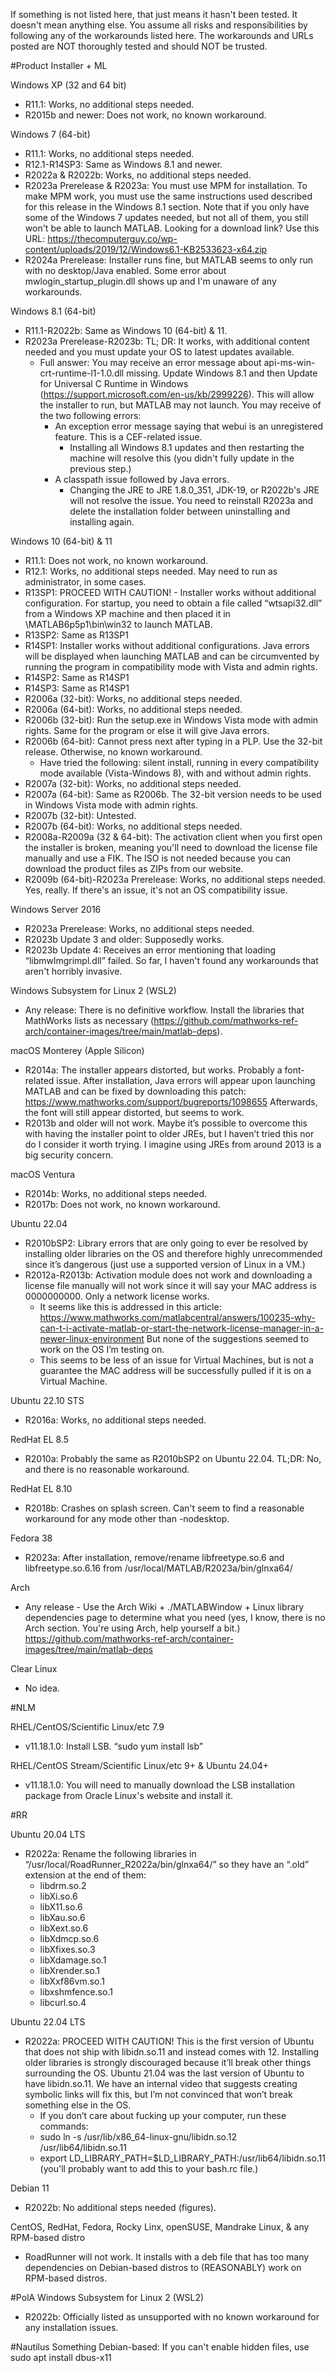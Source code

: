 If something is not listed here, that just means it hasn't been tested. It doesn't mean anything else.
You assume all risks and responsibilities by following any of the workarounds listed here. The workarounds and URLs posted are NOT thoroughly tested and should NOT be trusted.

#Product Installer + ML

Windows XP (32 and 64 bit)
- R11.1: Works, no additional steps needed.
- R2015b and newer: Does not work, no known workaround.

Windows 7 (64-bit)
- R11.1: Works, no additional steps needed.
- R12.1-R14SP3: Same as Windows 8.1 and newer.
- R2022a & R2022b: Works, no additional steps needed.
- R2023a Prerelease & R2023a: You must use MPM for installation. To make MPM work, you must use the same instructions used described for this release in the Windows 8.1 section. Note that if you only have some of the Windows 7 updates needed, but not all of them, you still won't be able to launch MATLAB. Looking for a download link? Use this URL: https://thecomputerguy.co/wp-content/uploads/2019/12/Windows6.1-KB2533623-x64.zip
- R2024a Prerelease: Installer runs fine, but MATLAB seems to only run with no desktop/Java enabled. Some error about mwlogin_startup_plugin.dll shows up and I'm unaware of any workarounds.

Windows 8.1 (64-bit)
- R11.1-R2022b: Same as Windows 10 (64-bit) & 11.
- R2023a Prerelease-R2023b: TL; DR: It works, with additional content needed and you must update your OS to latest updates available. 
    - Full answer: You may receive an error message about api-ms-win-crt-runtime-l1-1.0.dll missing. Update Windows 8.1 and then Update for Universal C Runtime in Windows (https://support.microsoft.com/en-us/kb/2999226). This will allow the installer to run, but MATLAB may not launch. You may receive of the two following errors:
       - An exception error message saying that webui is an unregistered feature. This is a CEF-related issue. 
            - Installing all Windows 8.1 updates and then restarting the machine will resolve this (you didn't fully update in the previous step.)
	    - A classpath issue followed by Java errors.
            - Changing the JRE to JRE 1.8.0_351, JDK-19, or R2022b's JRE will not resolve the issue. You need to reinstall R2023a and delete the installation folder between uninstalling and installing again.

Windows 10 (64-bit) & 11
- R11.1: Does not work, no known workaround.
- R12.1: Works, no additional steps needed. May need to run as administrator, in some cases.
- R13SP1: PROCEED WITH CAUTION! - Installer works without additional configuration. For startup, you need to obtain a file called “wtsapi32.dll” from a Windows XP machine and then placed it in \MATLAB6p5p1\bin\win32 to launch MATLAB.
- R13SP2: Same as R13SP1
- R14SP1: Installer works without additional configurations. Java errors will be displayed when launching MATLAB and can be circumvented by running the program in compatibility mode with Vista and admin rights.
- R14SP2: Same as R14SP1
- R14SP3: Same as R14SP1
- R2006a (32-bit): Works, no additional steps needed.
- R2006a (64-bit): Works, no additional steps needed.
- R2006b (32-bit): Run the setup.exe in Windows Vista mode with admin rights. Same for the program or else it will give Java errors.
- R2006b (64-bit): Cannot press next after typing in a PLP. Use the 32-bit release. Otherwise, no known workaround.
    - Have tried the following: silent install, running in every compatibility mode available (Vista-Windows 8), with and without admin rights.
- R2007a (32-bit): Works, no additional steps needed.
- R2007a (64-bit): Same as R2006b. The 32-bit version needs to be used in Windows Vista mode with admin rights.
- R2007b (32-bit): Untested.
- R2007b (64-bit): Works, no additional steps needed.
- R2008a-R2009a (32 & 64-bit): The activation client when you first open the installer is broken, meaning you'll need to download the license file manually and use a FIK. The ISO is not needed because you can download the product files as ZIPs from our website.
- R2009b (64-bit)-R2023a Prerelease: Works, no additional steps needed. Yes, really. If there's an issue, it's not an OS compatibility issue.

Windows Server 2016
- R2023a Prerelease: Works, no additional steps needed.
- R2023b Update 3 and older: Supposedly works.
- R2023b Update 4: Receives an error mentioning that loading “libmwlmgrimpl.dll” failed. So far, I haven't found any workarounds that aren't horribly invasive.

Windows Subsystem for Linux 2 (WSL2)
- Any release: There is no definitive workflow. Install the libraries that MathWorks lists as necessary (https://github.com/mathworks-ref-arch/container-images/tree/main/matlab-deps).

macOS Monterey (Apple Silicon)
- R2014a: The installer appears distorted, but works. Probably a font-related issue. After installation, Java errors will appear upon launching MATLAB and can be fixed by downloading this patch: https://www.mathworks.com/support/bugreports/1098655 Afterwards, the font will still appear distorted, but seems to work.
- R2013b and older will not work. Maybe it’s possible to overcome this with having the installer point to older JREs, but I haven’t tried this nor do I consider it worth trying. I imagine using JREs from around 2013 is a big security concern.

macOS Ventura
- R2014b: Works, no additional steps needed.
- R2017b: Does not work, no known workaround.

Ubuntu 22.04
- R2010bSP2: Library errors that are only going to ever be resolved by installing older libraries on the OS and therefore highly unrecommended since it’s dangerous (just use a supported version of Linux in a VM.)
- R2012a-R2013b: Activation module does not work and downloading a license file manually will not work since it will say your MAC address is 0000000000. Only a network license works.
    - It seems like this is addressed in this article: https://www.mathworks.com/matlabcentral/answers/100235-why-can-t-i-activate-matlab-or-start-the-network-license-manager-in-a-newer-linux-environment
	But none of the suggestions seemed to work on the OS I’m testing on.
    - This seems to be less of an issue for Virtual Machines, but is not a guarantee the MAC address will be successfully pulled if it is on a Virtual Machine.

Ubuntu 22.10 STS
- R2016a: Works, no additional steps needed.

RedHat EL 8.5
- R2010a: Probably the same as R2010bSP2 on Ubuntu 22.04. TL;DR: No, and there is no reasonable workaround.

RedHat EL 8.10
- R2018b: Crashes on splash screen. Can't seem to find a reasonable workaround for any mode other than -nodesktop.

Fedora 38
- R2023a: After installation, remove/rename libfreetype.so.6 and libfreetype.so.6.16 from /usr/local/MATLAB/R2023a/bin/glnxa64/

Arch
- Any release - Use the Arch Wiki + ./MATLABWindow + Linux library dependencies page to determine what you need (yes, I know, there is no Arch section. You're using Arch, help yourself a bit.) https://github.com/mathworks-ref-arch/container-images/tree/main/matlab-deps

Clear Linux
- No idea.

#NLM

RHEL/CentOS/Scientific Linux/etc 7.9
- v11.18.1.0: Install LSB. “sudo yum install lsb”

RHEL/CentOS Stream/Scientific Linux/etc 9+ & Ubuntu 24.04+
- v11.18.1.0: You will need to manually download the LSB installation package from Oracle Linux's website and install it.

#RR

Ubuntu 20.04 LTS
- R2022a: Rename the following libraries in “/usr/local/RoadRunner_R2022a/bin/glnxa64/” so they have an “.old” extension at the end of them:
    - libdrm.so.2
    - libXi.so.6
    - libX11.so.6
    - libXau.so.6
    - libXext.so.6
    - libXdmcp.so.6
    - libXfixes.so.3
    - libXdamage.so.1
    - libXrender.so.1
    - libXxf86vm.so.1
    - libxshmfence.so.1
    - libcurl.so.4

Ubuntu 22.04 LTS
- R2022a: PROCEED WITH CAUTION! This is the first version of Ubuntu that does not ship with libidn.so.11 and instead comes with 12. Installing older libraries is strongly discouraged because it’ll break other things surrounding the OS. Ubuntu 21.04 was the last version of Ubuntu to have libidn.so.11. We have an internal video that suggests creating symbolic links will fix this, but I’m not convinced that won’t break something else in the OS.
    - If you don’t care about fucking up your computer, run these commands:
    - sudo ln -s /usr/lib/x86_64-linux-gnu/libidn.so.12 /usr/lib64/libidn.so.11
    - export LD_LIBRARY_PATH=$LD_LIBRARY_PATH:/usr/lib64/libidn.so.11 (you'll probably want to add this to your bash.rc file.)

Debian 11
- R2022b: No additional steps needed (figures).

CentOS, RedHat, Fedora, Rocky Linx, openSUSE, Mandrake Linux, & any RPM-based distro
- RoadRunner will not work. It installs with a deb file that has too many dependencies on Debian-based distros to (REASONABLY) work on RPM-based distros.

#PolA
Windows Subsystem for Linux 2 (WSL2)
- R2022b: Officially listed as unsupported with no known workaround for any installation issues.

#Nautilus
Something Debian-based: If you can't enable hidden files, use  sudo apt install dbus-x11
